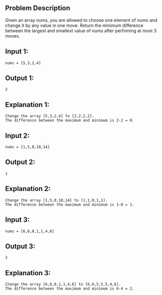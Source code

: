 ## Problem Description
  
Given an array nums, you are allowed to choose one element of nums and change it by any value in one move.
Return the minimum difference between the largest and smallest value of nums after perfoming at most 3 moves.

## Input 1:
    nums = [5,3,2,4]
## Output 1:
    2
## Explanation 1:
    Change the array [5,3,2,4] to [2,2,2,2].
    The difference between the maximum and minimum is 2-2 = 0.

## Input 2:
    nums = [1,5,0,10,14]
## Output 2:
    1
## Explanation 2:
    Change the array [1,5,0,10,14] to [1,1,0,1,1]. 
    The difference between the maximum and minimum is 1-0 = 1.

## Input 3:
    nums = [6,6,0,1,1,4,6]
## Output 3:
    2
## Explanation 3:
    Change the array [6,6,0,1,1,4,6] to [6,6,5,5,5,4,6]. 
    The difference between the maximum and minimum is 6-4 = 2.
